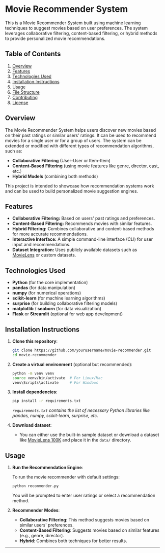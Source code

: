 # Movie Recommender System

This is a Movie Recommender System built using machine learning techniques to suggest movies based on user preferences. The system leverages collaborative filtering, content-based filtering, or hybrid methods to provide personalized movie recommendations.

## Table of Contents

1. [Overview](#overview)
2. [Features](#features)
3. [Technologies Used](#technologies-used)
4. [Installation Instructions](#installation-instructions)
5. [Usage](#usage)
6. [File Structure](#file-structure)
7. [Contributing](#contributing)
8. [License](#license)

## Overview

The Movie Recommender System helps users discover new movies based on their past ratings or similar users' ratings. It can be used to recommend movies for a single user or for a group of users. The system can be extended or modified with different types of recommendation algorithms, such as:

- **Collaborative Filtering** (User-User or Item-Item)
- **Content-Based Filtering** (using movie features like genre, director, cast, etc.)
- **Hybrid Models** (combining both methods)

This project is intended to showcase how recommendation systems work and can be used to build personalized movie suggestion engines.

## Features

- **Collaborative Filtering:** Based on users' past ratings and preferences.
- **Content-Based Filtering:** Recommends movies with similar features.
- **Hybrid Filtering:** Combines collaborative and content-based methods for more accurate recommendations.
- **Interactive Interface:** A simple command-line interface (CLI) for user input and recommendations.
- **Dataset Integration:** Uses publicly available datasets such as [MovieLens](https://grouplens.org/datasets/movielens/) or custom datasets.

## Technologies Used

- **Python** (for the core implementation)
- **pandas** (for data manipulation)
- **numpy** (for numerical operations)
- **scikit-learn** (for machine learning algorithms)
- **surprise** (for building collaborative filtering models)
- **matplotlib** / **seaborn** (for data visualization)
- **Flask** or **Streamlit** (optional for web app development)

## Installation Instructions

1. **Clone this repository**:

    ```bash
    git clone https://github.com/yourusername/movie-recommender.git
    cd movie-recommender
    ```

2. **Create a virtual environment** (optional but recommended):

    ```bash
    python -m venv venv
    source venv/bin/activate  # For Linux/Mac
    venv\Scripts\activate     # For Windows
    ```

3. **Install dependencies**:

    ```bash
    pip install -r requirements.txt
    ```

    *`requirements.txt` contains the list of necessary Python libraries like pandas, numpy, scikit-learn, surprise, etc.*

4. **Download dataset**:
   - You can either use the built-in sample dataset or download a dataset like [MovieLens 100K](https://grouplens.org/datasets/movielens/100k/) and place it in the `data/` directory.

## Usage

1. **Run the Recommendation Engine**:
   
   To run the movie recommender with default settings:

   ```bash
   python recommender.py
   ```

   You will be prompted to enter user ratings or select a recommendation method.

2. **Recommender Modes**:
   - **Collaborative Filtering**: This method suggests movies based on similar users' preferences.
   - **Content-Based Filtering**: Suggests movies based on similar features (e.g., genre, director).
   - **Hybrid**: Combines both techniques for better results.


---
